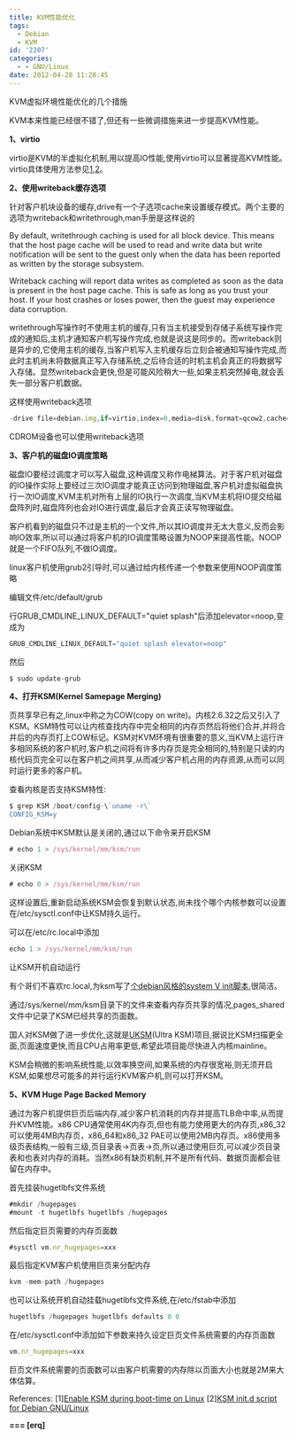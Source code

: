 ```yaml
---
title: KVM性能优化
tags:
  - Debian
  - KVM
id: '2207'
categories:
  - - GNU/Linux
date: 2012-04-28 11:28:45
---
```


KVM虚拟环境性能优化的几个措施
<!-- more -->
KVM本来性能已经很不错了,但还有一些微调措施来进一步提高KVM性能。

**1、virtio**

virtio是KVM的半虚拟化机制,用以提高IO性能,使用virtio可以显著提高KVM性能。virtio具体使用方法参见[1](https://openwares.net/linux/debian_kvm.html),[2](https://openwares.net/linux/kvm_client_install.html)。

**2、使用writeback缓存选项**

针对客户机块设备的缓存,drive有一个子选项cache来设置缓存模式。两个主要的选项为writeback和writethrough,man手册是这样说的

By default, writethrough caching is used for all block device. This means that the host page cache will be used to read and write data but write notification will be sent to the guest only when the data has been reported as written by the storage subsystem.

Writeback caching will report data writes as completed as soon as the data is present in the host page cache. This is safe as long as you trust your host. If your host crashes or loses power, then the guest may experience data corruption.

writethrough写操作时不使用主机的缓存,只有当主机接受到存储子系统写操作完成的通知后,主机才通知客户机写操作完成,也就是说这是同步的。而writeback则是异步的,它使用主机的缓存,当客户机写入主机缓存后立刻会被通知写操作完成,而此时主机尚未将数据真正写入存储系统,之后待合适的时机主机会真正的将数据写入存储。显然writeback会更快,但是可能风险稍大一些,如果主机突然掉电,就会丢失一部分客户机数据。

这样使用writeback选项
```js
-drive file=debian.img,if=virtio,index=0,media=disk,format=qcow2,cache=writeback 
```
CDROM设备也可以使用writeback选项

**3、客户机的磁盘IO调度策略**

磁盘IO要经过调度才可以写入磁盘,这种调度又称作电梯算法。对于客户机对磁盘的IO操作实际上要经过三次IO调度才能真正访问到物理磁盘,客户机对虚拟磁盘执行一次IO调度,KVM主机对所有上层的IO执行一次调度,当KVM主机将IO提交给磁盘阵列时,磁盘阵列也会对IO进行调度,最后才会真正读写物理磁盘。

客户机看到的磁盘只不过是主机的一个文件,所以其IO调度并无太大意义,反而会影响IO效率,所以可以通过将客户机的IO调度策略设置为NOOP来提高性能。NOOP就是一个FIFO队列,不做IO调度。

linux客户机使用grub2引导时,可以通过给内核传递一个参数来使用NOOP调度策略

编辑文件/etc/default/grub

行GRUB_CMDLINE_LINUX_DEFAULT="quiet splash"后添加elevator=noop,变成为
```js
GRUB_CMDLINE_LINUX_DEFAULT="quiet splash elevator=noop"
```
然后
```js
$ sudo update-grub
```

**4、打开KSM(Kernel Samepage Merging)**

页共享早已有之,linux中称之为COW(copy on write)。内核2.6.32之后又引入了KSM。KSM特性可以让内核查找内存中完全相同的内存页然后将他们合并,并将合并后的内存页打上COW标记。KSM对KVM环境有很重要的意义,当KVM上运行许多相同系统的客户机时,客户机之间将有许多内存页是完全相同的,特别是只读的内核代码页完全可以在客户机之间共享,从而减少客户机占用的内存资源,从而可以同时运行更多的客户机。

查看内核是否支持KSM特性:
```js
$ grep KSM /boot/config-\`uname -r\`
CONFIG_KSM=y
```

Debian系统中KSM默认是关闭的,通过以下命令来开启KSM
```js
# echo 1 > /sys/kernel/mm/ksm/run
```
关闭KSM
```js
# echo 0 > /sys/kernel/mm/ksm/run
```
这样设置后,重新启动系统KSM会恢复到默认状态,尚未找个哪个内核参数可以设置在/etc/sysctl.conf中让KSM持久运行。

可以在/etc/rc.local中添加
```js
echo 1 > /sys/kernel/mm/ksm/run
```
让KSM开机自动运行

有个哥们不喜欢rc.local,为ksm写了[个debian风格的system V init脚本](http://dnaeon.github.io/enable-ksm-during-boot-time-on-linux/),很简洁。

通过/sys/kernel/mm/ksm目录下的文件来查看内存页共享的情况,pages_shared文件中记录了KSM已经共享的页面数。

国人对KSM做了进一步优化,这就是[UKSM](http://kerneldedup.org/)(Ultra KSM)项目,据说比KSM扫描更全面,页面速度更快,而且CPU占用率更低,希望此项目能尽快进入内核mainline。

KSM会稍微的影响系统性能,以效率换空间,如果系统的内存很宽裕,则无须开启KSM,如果想尽可能多的并行运行KVM客户机,则可以打开KSM。

**5、KVM Huge Page Backed Memory** 

通过为客户机提供巨页后端内存,减少客户机消耗的内存并提高TLB命中率,从而提升KVM性能。x86 CPU通常使用4K内存页,但也有能力使用更大的内存页,x86_32可以使用4MB内存页，x86_64和x86_32 PAE可以使用2MB内存页。x86使用多级页表结构,一般有三级,页目录表->页表->页,所以通过使用巨页,可以减少页目录表和也表对内存的消耗。当然x86有缺页机制,并不是所有代码、数据页面都会驻留在内存中。

首先挂装hugetlbfs文件系统
```js
#mkdir /hugepages
#mount -t hugetlbfs hugetlbfs /hugepages
```
然后指定巨页需要的内存页面数
```js
#sysctl vm.nr_hugepages=xxx
```
最后指定KVM客户机使用巨页来分配内存
```js
kvm -mem-path /hugepages
```
也可以让系统开机自动挂载hugetlbfs文件系统,在/etc/fstab中添加
```js
hugetlbfs /hugepages hugetlbfs defaults 0 0
```
在/etc/sysctl.conf中添加如下参数来持久设定巨页文件系统需要的内存页面数
```js
vm.nr_hugepages=xxx
```
巨页文件系统需要的页面数可以由客户机需要的内存除以页面大小也就是2M来大体估算。

References:
\[1\][Enable KSM during boot-time on Linux](http://dnaeon.github.io/enable-ksm-during-boot-time-on-linux/)
\[2\][KSM init.d script for Debian GNU/Linux](https://github.com/dnaeon/ksm-init.d-debian)

**\===
\[erq\]**